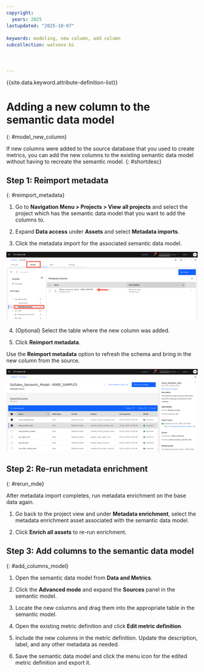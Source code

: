 ```yaml
---
copyright:
  years: 2025
lastupdated: "2025-10-07"

keywords: modeling, new column, add column
subcollection: watsonx-bi



---
```


{{site.data.keyword.attribute-definition-list}}


# Adding a new column to the semantic data model
{: #model_new_column}

If new columns were added to the source database that you used to create metrics, you can add the new columns to the existing semantic data model without having to recreate the semantic model. {: #shortdesc}

## Step 1: Reimport metadata
{: #reimport_metadata}

1. Go to **Navigation Menu > Projects > View all projects** and select the project which has the semantic data model that you want to add the columns to. 

2. Expand **Data access** under **Assets** and select **Metadata imports**.

3. Click the metadata import for the associated semantic data model. 

  ![Selecting a metadata import in the project](images/metadata_import_selection.png)

4. (Optional) Select the table where the new column was added. 

5. Click **Reimport metadata**.

Use the **Reimport metadata** option to refresh the schema and bring in the new column from the source.

![Reimporting metadata](images/reimport_metadata.png)

## Step 2: Re-run metadata enrichment
{: #rerun_mde}

After metadata import completes, run metadata enrichment on the base data again.

1.  Go back to the project view and under **Metadata enrichment**, select the metadata enrichment asset associated with the semantic data model. 

2. Click **Enrich all assets** to re-run enrichment.

## Step 3: Add columns to the semantic data model
{: #add_columns_model}

1. Open the semantic data model from **Data and Metrics**.

2. Click the **Advanced mode** and expand the **Sources** panel in the semantic model.

3. Locate the new columns and drag them into the appropriate table in the semantic model.

4. Open the existing metric definition and click **Edit metric definition**. 

5. Include the new columns in the metric definition. Update the description, label, and any other metadata as needed.

6. Save the semantic data model and click the menu icon for the edited metric definition and export it. 
